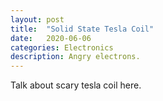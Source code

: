 ```yaml
---
layout: post
title:  "Solid State Tesla Coil"
date:   2020-06-06
categories: Electronics
description: Angry electrons.
---
```


Talk about scary tesla coil here.